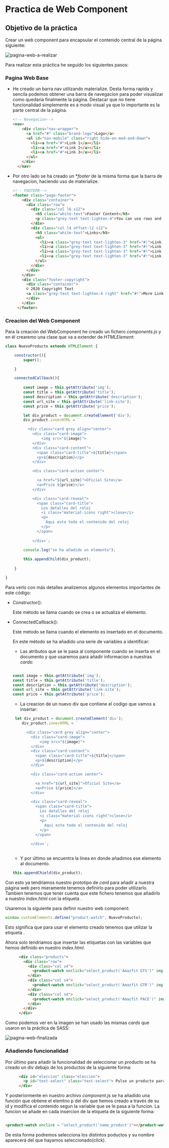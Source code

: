 # Practica de Web Component

## Objetivo de la práctica


Crear un web component para encapsular el contenido central de la página siguiente:


![pagina-web-a-realizar](./img/web-component.jpeg)

Para realizar esta práctica he seguido los siguientes pasos:


### Pagina Web Base

- He creado un barra nav utilizando materialize. Desta forma rapida y sencila podemos obtener una barra de navegacion para poder visualizar como quedaría finalmente la página. Destacar que no tiene funcionalidad simplemente es a modo visual ya que lo importante es la parte central de la página.

    ```html
    <!-- Navegacion-->
    <nav>
        <div class="nav-wrapper">
          <a href="#" class="brand-logo">Logo</a>
          <ul id="nav-mobile" class="right hide-on-med-and-down">
            <li><a href="#">Link 1</a></li>
            <li><a href="#">Link 2</a></li>
            <li><a href="#">Link 3</a></li>
          </ul>
        </div>
      </nav>
    ```

- Por otro lado se ha creado un **footer* de la misma forma que la barra de navegacion, haciendo uso de materialize. 

    ```html
    <!-- FOOTERR-->
    <footer class="page-footer">
        <div class="container">
          <div class="row">
            <div class="col l6 s12">
              <h5 class="white-text">Footer Content</h5>
              <p class="grey-text text-lighten-4">You can use rows and columns here to organize your footer content.</p>
            </div>
            <div class="col l4 offset-l2 s12">
              <h5 class="white-text">Links</h5>
              <ul>
                <li><a class="grey-text text-lighten-3" href="#!">Link 1</a></li>
                <li><a class="grey-text text-lighten-3" href="#!">Link 2</a></li>
                <li><a class="grey-text text-lighten-3" href="#!">Link 3</a></li>
                <li><a class="grey-text text-lighten-3" href="#!">Link 4</a></li>
              </ul>
            </div>
          </div>
        </div>
        <div class="footer-copyright">
          <div class="container">
          © 2020 Copyright Text
          <a class="grey-text text-lighten-4 right" href="#!">More Links</a>
          </div>
        </div>
      </footer>


    ```

### Creacion del Web Component

Para la creación del WebComponent he creado un fichero *components.js* y en él crearemo una clase que va a extender de *HTMLElement*:

```javascript
class NuevoProducto extends HTMLElement {

    constructor(){
        super();

    }

    connectedCallback(){
        
        const image = this.getAttribute('img');
        const title = this.getAttribute('title');
        const description = this.getAttribute('description');
        const url_site = this.getAttribute('link-site');
        const price = this.getAttribute('price');

        let div_product = document.createElement('div');
        div_product.innerHTML = `

          <div class="card grey align="center">
            <div class="card-image">
                <img src="${image}">
            </div>
            <div class="card-content">
              <span class="card-title">${title}</span>
              <p>${description}</p>
            </div>

            <div class="card-action center">

              <a href="${url_site}">Oficial Site</a>
              <a>Price ${price}</a>
            </div>

            <div class="card-reveal">
              <span class="card-title">
                Los detalles del reloj
                <i class="material-icons right">close</i>
                <p>
                  Aqui esta todo el contenido del reloj
                </p>
              </span>
              
            </div>`;

        console.log("se ha añadido un elemento");
      
        this.appendChild(div_product);
        
    }

}

```

Para verlo con más detalles analizemos algunos elementos importantes de este código:

- Constructor():

    Este método se llama cuando se crea o se actualiza el elemento. 

- ConnectedCallback():

    Este metodo se llama cuando el elemento es insertado en el documento.

    En este método se ha añadido una serie de variables a identificar:

    - Las atributos que se le pasa al componente cuando se inserta en el documento y que usaremos para añadir informacion a nuestras *cards*:

    ```javascript

    const image = this.getAttribute('img');
    const title = this.getAttribute('title');
    const description = this.getAttribute('description');
    const url_site = this.getAttribute('link-site');
    const price = this.getAttribute('price');

    ```
    
    - La creacion de un nuevo div que contiene el codigo que vamos a insertar:

    ```javascript
     let div_product = document.createElement('div');
        div_product.innerHTML = `

          <div class="card grey align="center">
            <div class="card-image">
                <img src="${image}">
            </div>
            <div class="card-content">
              <span class="card-title">${title}</span>
              <p>${description}</p>
            </div>

            <div class="card-action center">

              <a href="${url_site}">Oficial Site</a>
              <a>Price ${price}</a>
            </div>

            <div class="card-reveal">
              <span class="card-title">
                Los detalles del reloj
                <i class="material-icons right">close</i>
                <p>
                  Aqui esta todo el contenido del reloj
                </p>
              </span>
              
            </div>`;
     
    ```

    - Y por último se encuentra la línea en donde añadimos ese elemento al documento.

    ```javascript 
    this.appendChield(div_product);
    
    ```

Con esto ya tendríamos nuestro prototipo de *card* para añadir a nuestra página web pero mieramente tenemos definirlo para poder utilizarlo. Tambien tenemos que tener cuenta que este fichero tenemos que añadirlo a nuestro *index.html* con la etiqueta *<script></script>*.

Usaremos la siguiente para definir nuestro web component:

```javascript
window.customElements.define("product-watch", NuevoProducto);

```

Esto significa que para usar el elemento creado tenemos que utilizar la etiqueta *<product-watch></product-watch>*.

Ahora solo tendriamos que insertar las etiquetas con las variables que hemos definido en nuestro *index.html*.

```html
      <div class="products">
        <div class="row">
          <div class="col s4">
            <product-watch onclick="select_product('Amazfit GTS')" img ='./img/GTS.jpg' title="Amazfit GTS" description="Un reloj muy parecido al Apple Watch pero con una calidad/precio inmejorable" link-site="https://es.amazfit.com/gts.html" price="130"></product-watch>
          </div>
          <div class="col s4">
            <product-watch onclick="select_product('Amazfit GTR')" img ='./img/GTR.jpg' title="Amazfit GTR" description ="Un reloj elegante y clásico que cumplirá todos sus expectativas" link-site="https://es.amazfit.com/gtr.html" price="140"></product-watch>
          </div>
          <div class="col s4">
            <product-watch onclick="select_product('Amazfit PACE')" img ="./img/PACE.jpg" title="Amazfit PACE" description="Un reloj simple diseñado para cumplir los reqisitos en el entrenamiento" link-site="https://es.amazfit.com/pace.html" price="100"></product-watch>
          </div>
        </div>
      </div>
```

Como podemos ver en la imagen se han usado las mismas *cards* que usaron en la práctica de SASS:


![pagina-web-finalizada](./img/page_WC.jpeg)


### Añadiendo funcionalidad

Por último para añadir la funcionalidad de seleccionar un producto se ha creado un div debajo de los productos de la siguiente forma:


```html
      <div id="eleccion" class="eleccion">
        <p id="text-select" class="text-select"> Pulse un producto para seleccionarlo </p>
      </div>

```

Y posteriormente en nuestro archivo *component.js* se ha añadido una función que obtiene el elemtno p del div que hemos creado a través de su id y modifica el contenido segun la variable que se le pasa a la funcion. La funcion se añade en cada insercion de la etiqueta de la siguiente forma:

```html

<product-watch onclick = "select_product('name_product')"></product-watch>

```
De esta forma podremos selecciona los distintos poductos y su nombre aparecerá del que hayamos seleccionado(click).